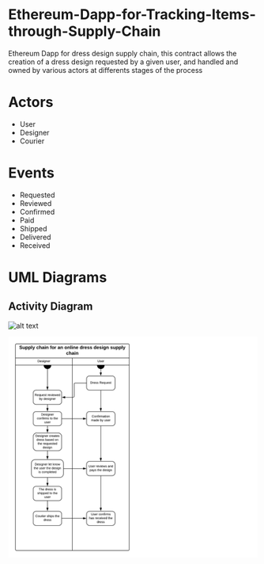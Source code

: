 # Ethereum-Dapp-for-Tracking-Items-through-Supply-Chain
Ethereum Dapp for dress design supply chain, this contract allows the creation of a dress design requested by a given user, and handled and owned by various actors at differents stages of the process

# Actors
* User
* Designer
* Courier

# Events
* Requested
* Reviewed
* Confirmed
* Paid
* Shipped
* Delivered
* Received

# UML Diagrams

## Activity Diagram

![alt text]("https://raw.githubusercontent.com/irq20xdfr/Ethereum-Dapp-for-Tracking-Items-through-Supply-Chain/master/UML/Activity_Diagram_for_Online_Dress_Design_Supply_Chain.png")

![Screenshot](UML/Activity_Diagram_for_Online_Dress_Design_Supply_Chain.png)
